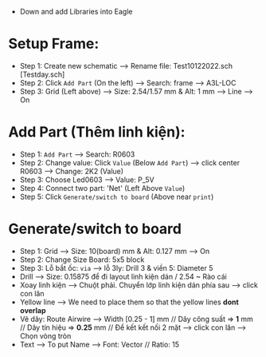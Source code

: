 - Down and add Libraries into Eagle

# Setup Frame:
- Step 1: Create new schematic --> Rename file: Test10122022.sch  [Testday.sch]
- Step 2: Click `Add Part` (On the left) --> Search: frame --> A3L-LOC
- Step 3: Grid (Left above) --> Size: 2.54/1.57 mm & Alt: 1 mm --> Line --> On 

# Add Part (Thêm linh kiện):
- Step 1: `Add Part` --> Search: R0603
- Step 2: Change value: Click `Value` (Below `Add Part`) --> click center R0603 --> Change: 2K2 (Value)
- Step 3: Choose Led0603 --> Value: P_5V
- Step 4: Connect two part: 'Net' (Left Above `Value`)
- Step 5: Click `Generate/switch to board` (Above near `print`)


# Generate/switch to board
- Step 1: Grid --> Size: 10(board) mm & Alt: 0.127 mm --> On
- Step 2: Change Size Board: 5x5 block
- Step 3: Lỗ bắt ốc: `via` --> lỗ 3ly: Drill 3 & viền 5: Diameter 5
- Drill --> Size: 0.15875 để đi layout linh kiện dán / 2.54 ~ Rào cái
- Xoay linh kiện --> Chuột phải. Chuyển lớp linh kiện dán phía sau --> click con lăn
- Yellow line --> We need to place them so that the yellow lines **dont overlap**
- Vẽ dây: Route Airwire --> Width [0.25 - 1] mm // Dây công suất => **1** mm // Dây tín hiệu => **0.25** mm // Để kết kết nối 2 mặt  --> click con lăn --> Chọn vòng tròn
- Text --> To put Name --> Font: Vector // Ratio: 15
